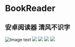 # BookReader
安卓阅读器 清风不识字
--------
![Image text](https://github.com/ooocool/BookReader/blob/master/images/1.jpg)
![](https://github.com/ooocool/BookReader/blob/master/images/2.jpg)
![](https://github.com/ooocool/BookReader/blob/master/images/3.jpg)
![](https://github.com/ooocool/BookReader/blob/master/images/4.jpg)
![](https://github.com/ooocool/BookReader/blob/master/images/5.jpg)
